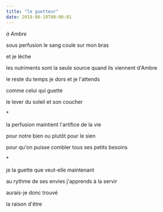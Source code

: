 ```yaml
---
title: "le guetteur"
date: 2018-06-10T00:00:01
---
```


*à Ambre*

sous perfusion
le sang coule sur mon bras

et je lèche

les nutriments sont la seule source
quand ils viennent d'Ambre

le reste du temps je dors et je l'attends

comme celui qui guette

le lever du soleil et son coucher

\*

la perfusion
maintient l'artifice de la vie

pour notre bien
ou plutôt pour le sien

pour qu'on puisse combler tous ses petits besoins

\*

je la guette
que veut-elle maintenant

au rythme de ses envies
j'apprends à la servir

aurais-je donc trouvé

la raison d'être
